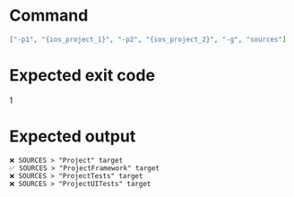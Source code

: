 # Command
```json
["-p1", "{ios_project_1}", "-p2", "{ios_project_2}", "-g", "sources"]
```

# Expected exit code
1

# Expected output
```
❌ SOURCES > "Project" target
✅ SOURCES > "ProjectFramework" target
❌ SOURCES > "ProjectTests" target
❌ SOURCES > "ProjectUITests" target


```
